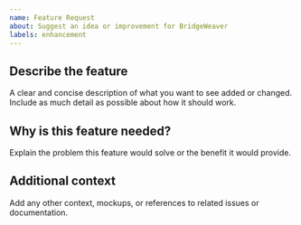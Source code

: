 ```yaml
---
name: Feature Request
about: Suggest an idea or improvement for BridgeWeaver
labels: enhancement
---
```


## Describe the feature

A clear and concise description of what you want to see added or changed. Include as much detail as possible about how it should work.

## Why is this feature needed?

Explain the problem this feature would solve or the benefit it would provide.

## Additional context

Add any other context, mockups, or references to related issues or documentation.
